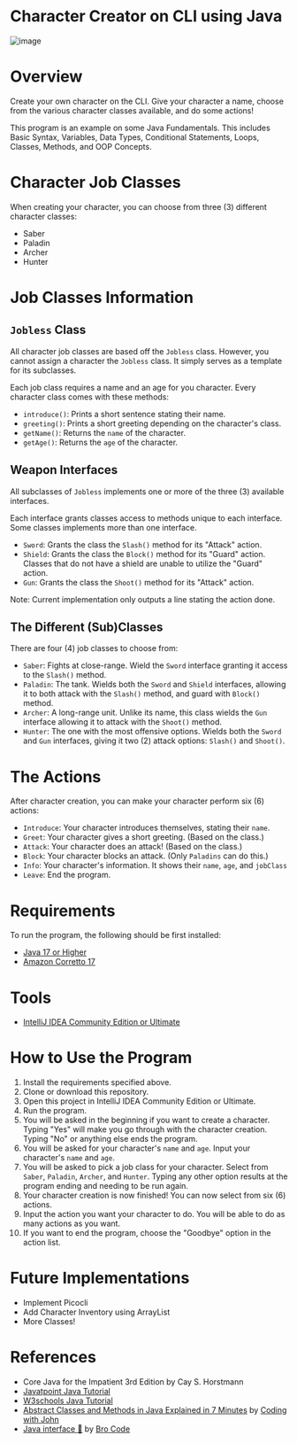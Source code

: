 # Character Creator on CLI using Java
![image](https://user-images.githubusercontent.com/49784687/227219629-e0708dc8-6a90-4baf-a177-8f8c18bb11e4.png)

# Overview
Create your own character on the CLI. Give your character a name, choose from the various character classes available, and do some actions!

This program is an example on some Java Fundamentals. This includes Basic Syntax, Variables, Data Types, Conditional Statements, Loops, Classes, Methods, and OOP Concepts.

# Character Job Classes
When creating your character, you can choose from three (3) different character classes:
* Saber
* Paladin
* Archer
* Hunter

# Job Classes Information
## `Jobless` Class
All character job classes are based off the `Jobless` class. However, you cannot assign a character the `Jobless` class. It simply serves as a template for its subclasses.

Each job class requires a name and an age for you character. Every character class comes with these methods:
* `introduce()`: Prints a short sentence stating their name.
* `greeting()`: Prints a short greeting depending on the character's class.
* `getName()`: Returns the `name` of the character.
* `getAge()`: Returns the `age` of the character.

## Weapon Interfaces
All subclasses of `Jobless` implements one or more of the three (3) available interfaces.

Each interface grants classes access to methods unique to each interface. Some classes implements more than one interface.
* `Sword`: Grants the class the `Slash()` method for its "Attack" action.
* `Shield`: Grants the class the `Block()` method for its "Guard" action. Classes that do not have a shield are unable to utilize the "Guard" action.
* `Gun`: Grants the class the `Shoot()` method for its "Attack" action.

Note: Current implementation only outputs a line stating the action done.

## The Different (Sub)Classes
There are four (4) job classes to choose from:
* `Saber`: Fights at close-range. Wield the `Sword` interface granting it access to the `Slash()` method.
* `Paladin`: The tank. Wields both the `Sword` and `Shield` interfaces, allowing it to both attack with the `Slash()` method, and guard with `Block()` method.
* `Archer`: A long-range unit. Unlike its name, this class wields the `Gun` interface allowing it to attack with the `Shoot()` method.
* `Hunter`: The one with the most offensive options. Wields both the `Sword` and `Gun` interfaces, giving it two (2) attack options: `Slash()` and `Shoot()`.

# The Actions
After character creation, you can make your character perform six (6) actions:
* `Introduce`: Your character introduces themselves, stating their `name`.
* `Greet`: Your character gives a short greeting. (Based on the class.)
* `Attack`: Your character does an attack! (Based on the class.)
* `Block`: Your character blocks an attack. (Only `Paladins` can do this.)
* `Info`: Your character's information. It shows their `name`, `age`, and `jobClass`
* `Leave`: End the program. 

# Requirements
To run the program, the following should be first installed:
* [Java 17 or Higher](https://www.oracle.com/java/technologies/downloads/)
* [Amazon Corretto 17](https://docs.aws.amazon.com/corretto/latest/corretto-17-ug/downloads-list.html)

# Tools
* [IntelliJ IDEA Community Edition or Ultimate](https://www.jetbrains.com/idea/download/#section=windows)

# How to Use the Program
1. Install the requirements specified above.
2. Clone or download this repository.
3. Open this project in IntelliJ IDEA Community Edition or Ultimate.
4. Run the program.
5. You will be asked in the beginning if you want to create a character. Typing "Yes" will make you go through with the character creation. Typing "No" or anything else ends the program.
6. You will be asked for your character's `name` and `age`. Input your character's `name` and `age`.
7. You will be asked to pick a job class for your character. Select from `Saber`, `Paladin`, `Archer`, and `Hunter`. Typing any other option results at the program ending and needing to be run again.
8. Your character creation is now finished! You can now select from six (6) actions.
9. Input the action you want your character to do. You will be able to do as many actions as you want.
10. If you want to end the program, choose the "Goodbye" option in the action list.

# Future Implementations
* Implement Picocli
* Add Character Inventory using ArrayList
* More Classes!

# References
* Core Java for the Impatient 3rd Edition by Cay S. Horstmann
* [Javatpoint Java Tutorial](https://www.javatpoint.com/java-tutorial)
* [W3schools Java Tutorial](https://www.w3schools.com/java/default.asp)
* [Abstract Classes and Methods in Java Explained in 7 Minutes](https://youtu.be/HvPlEJ3LHgE) by [Coding with John](https://www.youtube.com/@CodingWithJohn) 
* [Java interface 🦅](https://youtu.be/GhslBwrRsnw) by [Bro Code](https://www.youtube.com/watch?v=GhslBwrRsnw)
